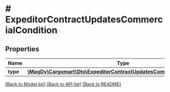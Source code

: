 # # ExpeditorContractUpdatesCommercialCondition

## Properties

Name | Type | Description | Notes
------------ | ------------- | ------------- | -------------
**type** | [**\MagDv\Cargomart\Dto\ExpeditorContractUpdatesCommercialConditionType**](ExpeditorContractUpdatesCommercialConditionType.md) |  |

[[Back to Model list]](../../README.md#models) [[Back to API list]](../../README.md#endpoints) [[Back to README]](../../README.md)
